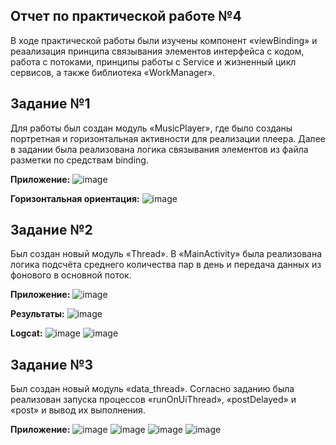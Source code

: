 Отчет по практической работе №4
----
В ходе практической работы были изучены компонент «viewBinding» и реаализация принципа связывания элементов интерфейса с кодом, работа с потоками, принципы работы с Service и жизненный цикл сервисов, а также библиотека «WorkManager».

Задание №1
--
Для работы был создан модуль «MusicPlayer», где было созданы портретная и горизонтальная активности для реализации плеера. Далее в задании была реализована логика связывания элементов из файла разметки по средствам binding.

**Приложение:**
![image](https://github.com/user-attachments/assets/a33280d1-08e7-4f89-aa37-d1330eedd36a)

**Горизонтальная ориентация:**
![image](https://github.com/user-attachments/assets/88a7c328-aa89-41b0-84be-50a92c5b057a)


Задание №2
--
Был создан новый модуль «Thread». В «MainActivity» была реализована логика подсчёта среднего количества пар в день и передача данных из фонового в основной поток.

**Приложение:**
![image](https://github.com/user-attachments/assets/0239feea-d593-4ff7-b8d8-5dba1c231f90)

**Результаты:**
![image](https://github.com/user-attachments/assets/fd8a1660-e3f2-40fb-b283-c765c04dd0ff)

**Logcat:**
![image](https://github.com/user-attachments/assets/c84d7afb-1e8f-426c-9faa-b08aa6356014)
![image](https://github.com/user-attachments/assets/32996da5-f2bd-46a6-ab8f-22b540500c52)

Задание №3
--
Был создан новый модуль «data_thread». Согласно заданию была реализован запуска процессов «runOnUiThread», «postDelayed» и «post» и вывод их выполнения.

**Приложение:**
![image](https://github.com/user-attachments/assets/ab3fd1a0-1bd2-450d-acc5-d5d38de9f2ab)
![image](https://github.com/user-attachments/assets/5a80dba8-265a-4fc3-8a50-7c826c3172f4)
![image](https://github.com/user-attachments/assets/bb3f178b-74fb-46ee-87a7-da27166bd66c)
![image](https://github.com/user-attachments/assets/22fe2350-fe64-419f-b49e-a24483cb0344)



